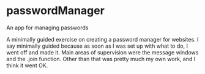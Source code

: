 # passwordManager
An app for managing passwords

A minimally guided exercise on creating a password manager for websites. I say minimally guided because as soon as I was set up with what to do, I went off and made it. Main 
areas of supervision were the message windows and the .join function. Other than that was pretty much my own work, and I think it went OK.
